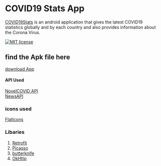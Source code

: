 # COVID19 Stats App
[COVID19Stats](https://github.com/GavinNyamboga/Covid19Stats)
 is an android application that gives the latest COVID19 statistics
globally and by each country and also provides information about the Corona Virus.


[![MIT license](https://img.shields.io/badge/License-MIT-blue.svg)](https://opensource.org/licenses/MIT)


## find the Apk file here
[download App]()


#### API Used
[NovelCOVID API](https://corona.lmao.ninja/docs/)\
[NewsAPI](https://newsapi.org)


### icons used
[FlatIcons](http://www.flaticon.com)


### Libaries
1. [Retrofit](https://square.github.io/retrofit/)
2. [Picasso](https://square.github.io/picasso/)
3. [butterknife](https://github.com/JakeWharton/butterknife)
4. [OkHttp](https://square.github.io/okhttp/)

